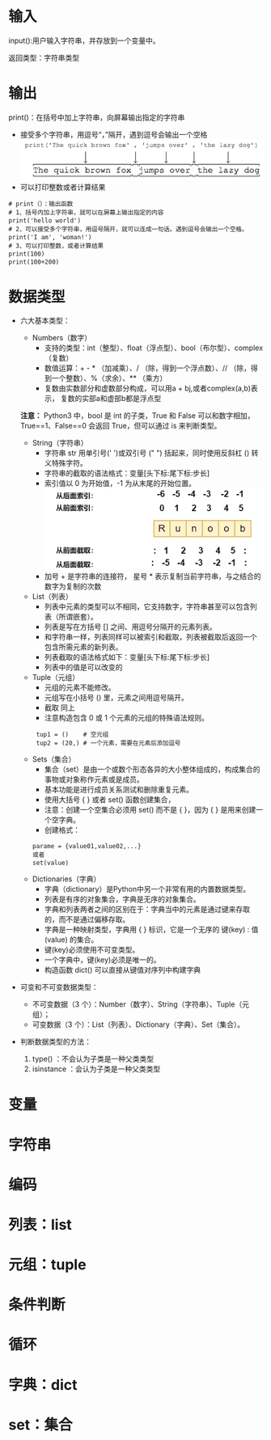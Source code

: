 # 输入
input():用户输入字符串，并存放到一个变量中。

返回类型：字符串类型
# 输出
print()：在括号中加上字符串，向屏幕输出指定的字符串
+ 接受多个字符串，用逗号“，”隔开，遇到逗号会输出一个空格
    ![](.Python基础_images/201706fa.png)
+ 可以打印整数或者计算结果
~~~
# print（）：输出函数
# 1、括号内加上字符串，就可以在屏幕上输出指定的内容
print('hello world')
# 2、可以接受多个字符串，用逗号隔开，就可以连成一句话。遇到逗号会输出一个空格。
print('I am', 'woman!')
# 3、可以打印整数，或者计算结果
print(100)
print(100+200)
~~~
# 数据类型
+ 六大基本类型：
    + Numbers（数字）
        + 支持的类型：int（整型）、float（浮点型）、bool（布尔型）、complex（复数）
        + 数值运算：+ - * （加减乘）、/ （除，得到一个浮点数）、// （除，得到一个整数）、%（求余）、** （乘方）
        + 复数由实数部分和虚数部分构成，可以用a + bj,或者complex(a,b)表示， 复数的实部a和虚部b都是浮点型
        
    **注意：** Python3 中，bool 是 int 的子类，True 和 False 可以和数字相加， True==1、False==0 会返回 True，但可以通过 is 来判断类型。
    + String（字符串）
        + 字符串 str 用单引号(' ')或双引号 (" ") 括起来，同时使用反斜杠 (\) 转义特殊字符。
        + 字符串的截取的语法格式：变量[头下标:尾下标:步长]
        + 索引值以 0 为开始值，-1 为从末尾的开始位置。
            ![](.Python基础_images/8256ff7f.png)
        + 加号 + 是字符串的连接符， 星号 * 表示复制当前字符串，与之结合的数字为复制的次数
    + List（列表）
        + 列表中元素的类型可以不相同，它支持数字，字符串甚至可以包含列表（所谓嵌套）。
        + 列表是写在方括号 [] 之间、用逗号分隔开的元素列表。
        + 和字符串一样，列表同样可以被索引和截取，列表被截取后返回一个包含所需元素的新列表。
        + 列表截取的语法格式如下：变量[头下标:尾下标:步长]
        + 列表中的值是可以改变的
    + Tuple（元组）
        + 元组的元素不能修改。
        + 元组写在小括号 () 里，元素之间用逗号隔开。
        + 截取 同上
        + 注意构造包含 0 或 1 个元素的元组的特殊语法规则。
        ~~~
         tup1 = ()    # 空元组
         tup2 = (20,) # 一个元素，需要在元素后添加逗号
         ~~~
    + Sets（集合）
        + 集合（set）是由一个或数个形态各异的大小整体组成的，构成集合的事物或对象称作元素或是成员。
        + 基本功能是进行成员关系测试和删除重复元素。
        + 使用大括号 { } 或者 set() 函数创建集合，
        + 注意：创建一个空集合必须用 set() 而不是 { }，因为 { } 是用来创建一个空字典。
        + 创建格式：
        ~~~
        parame = {value01,value02,...}
        或者
        set(value)
        ~~~
    + Dictionaries（字典）
        + 字典（dictionary）是Python中另一个非常有用的内置数据类型。
        + 列表是有序的对象集合，字典是无序的对象集合。
        + 字典和列表两者之间的区别在于：字典当中的元素是通过键来存取的，而不是通过偏移存取。
        + 字典是一种映射类型，字典用 { } 标识，它是一个无序的 键(key) : 值(value) 的集合。
        + 键(key)必须使用不可变类型。
        + 一个字典中，键(key)必须是唯一的。
        + 构造函数 dict() 可以直接从键值对序列中构建字典
+ 可变和不可变数据类型：
    + 不可变数据（3 个）：Number（数字）、String（字符串）、Tuple（元组）；
    + 可变数据（3 个）：List（列表）、Dictionary（字典）、Set（集合）。
+ 判断数据类型的方法：
    1. type() ：不会认为子类是一种父类类型
    2. isinstance ：会认为子类是一种父类类型
 
# 变量
# 字符串
# 编码
# 列表：list
# 元组：tuple
# 条件判断
# 循环
# 字典：dict
# set：集合

